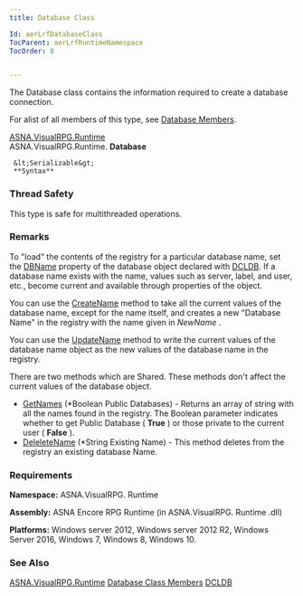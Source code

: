 ```yaml
---
title: Database Class

Id: aerLrfDatabaseClass
TocParent: aerLrfRuntimeNamespace
TocOrder: 0


---
```


The Database class contains the information required to create a database connection. 

For alist of all members of this type, see [Database Members](aerLrfDatabaseMembers.html). 

[ASNA.VisualRPG.Runtime](aerLrfRuntimeNamespace.html) <br /> ASNA.VisualRPG.Runtime. **Database** 

```
 &lt;Serializable&gt;
 **Syntax** 
```

### Thread Safety
This type is safe for multithreaded operations.

### Remarks
To "load" the contents of the registry for a particular database name, set the [DBName](DBName_Property.html) property of the database object declared with [DCLDB](DCLDB.html). If a database name exists with the name, values such as server, label, and user, etc., become current and available through properties of the object. 

You can use the [CreateName](CreateName_Method.html) method to take all the current values of the database name, except for the name itself, and creates a new "Database Name" in the registry with the name given in *NewName* . 

You can use the [UpdateName](UpdateName_Method.html) method to write the current values of the database name object as the new values of the database name in the registry. 

There are two methods which are Shared. These methods don't affect the current values of the database object. 

- [GetNames](GetNames_Method.html) (*Boolean Public Databases) - Returns an array of string with all the names found in the registry. The Boolean parameter indicates whether to get Public Database ( **True** ) or those private to the current user ( **False** ).
- [DeleleteName](DeleteName_Method.html) (*String Existing Name) - This method deletes from the registry an existing database Name.

### Requirements
**Namespace:** ASNA.VisualRPG. Runtime 

**Assembly:** ASNA Encore RPG Runtime (in ASNA.VisualRPG. Runtime .dll) 

**Platforms:** Windows server 2012, Windows server 2012 R2, Windows Server 2016, Windows 7, Windows 8, Windows 10. 

### See Also
[ASNA.VisualRPG.Runtime](aerLrfRuntimeNamespace.html)
[Database Class Members](aerLrfDatabaseMembers.html)
[DCLDB](DCLDB.html) 
